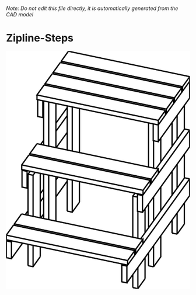 ###### Note: Do not edit this file directly, it is automatically generated from the CAD model

# Zipline-Steps

![](/project.svg)



 


